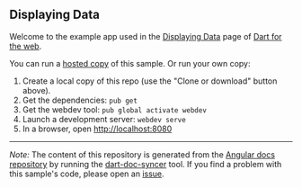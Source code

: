 ## Displaying Data

Welcome to the example app used in the
[Displaying Data](https://webdev.dartlang.org/angular/guide/displaying-data) page
of [Dart for the web](https://webdev.dartlang.org).

You can run a [hosted copy](https://webdev.dartlang.org/examples/displaying-data) of this
sample. Or run your own copy:

1. Create a local copy of this repo (use the "Clone or download" button above).
2. Get the dependencies: `pub get`
3. Get the webdev tool: `pub global activate webdev`
4. Launch a development server: `webdev serve`
5. In a browser, open [http://localhost:8080](http://localhost:8080)

---

*Note:* The content of this repository is generated from the
[Angular docs repository][docs repo] by running the
[dart-doc-syncer](//github.com/dart-lang/dart-doc-syncer) tool.
If you find a problem with this sample's code, please open an [issue][].

[docs repo]: //github.com/dart-lang/site-webdev/tree/master/examples/ng/doc/displaying-data
[issue]: //github.com/dart-lang/site-webdev/issues/new?title=[master]%20examples/ng/doc/displaying-data
